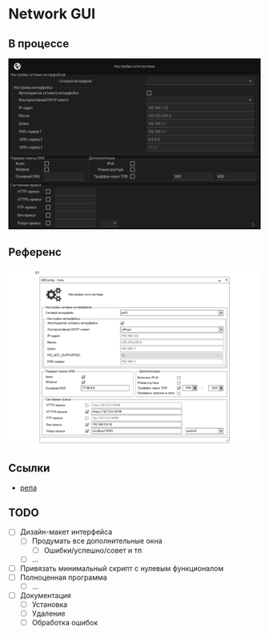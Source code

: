 # Network GUI

## В процессе

![В процессе](image.png)

## Референс

![Референс](ubl-settings-network_page_1.jpg)

## Ссылки

- [репа](https://gitea.ublinux.ru/Artwork_Applications/design-ubl-settings-apps/src/branch/master/ubl-settings-network)

## TODO

- [ ] Дизайн-макет интерфейса
    - [ ] Продумать все дополнительные окна
        - [ ] Ошибки/успешно/совет и тп
    - [ ] ...
- [ ] Привязать минимальный скрипт с нулевым функционалом
- [ ] Полноценная программа
    - [ ] ...
- [ ] Документация
    - [ ] Установка
    - [ ] Удаление
    - [ ] Обработка ошибок
